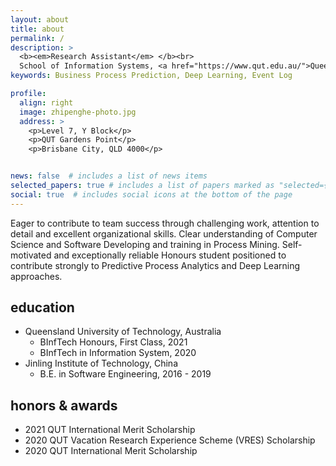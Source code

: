 ```yaml
---
layout: about
title: about
permalink: /
description: >
  <b><em>Research Assistant</em> </b><br>
  School of Information Systems, <a href="https://www.qut.edu.au/">Queensland University of Technology</a>
keywords: Business Process Prediction, Deep Learning, Event Log

profile:
  align: right
  image: zhipenghe-photo.jpg
  address: >
    <p>Level 7, Y Block</p>
    <p>QUT Gardens Point</p>
    <p>Brisbane City, QLD 4000</p>


news: false  # includes a list of news items
selected_papers: true # includes a list of papers marked as "selected={true}"
social: true  # includes social icons at the bottom of the page
---
```


Eager to contribute to team success through challenging work, attention to detail and excellent organizational skills. Clear understanding of Computer Science and Software Developing and training in Process Mining. Self-motivated and exceptionally reliable Honours student positioned to contribute strongly to Predictive Process Analytics and Deep Learning approaches.

## education

* Queensland University of Technology, Australia
  * BInfTech Honours, First Class, 2021 
  * BInfTech in Information System, 2020
* Jinling Institute of Technology, China
  * B.E. in Software Engineering, 2016 - 2019

## honors & awards

* 2021 QUT International Merit Scholarship
* 2020 QUT Vacation Research Experience Scheme (VRES) Scholarship
* 2020 QUT International Merit Scholarship
